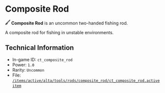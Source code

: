 # Composite Rod

<img src="https://raw.githubusercontent.com/Ceterai/Enternia/main/items/active/alta/tools/rods/composite_rod/icon.png" alt="Composite Rod icon" loading="lazy" height="16px" width="auto" /> **Composite Rod** is an uncommon two-handed fishing rod.

A composite rod for fishing in unstable environments.

## Technical Information

- In-game ID: `ct_composite_rod`
- Power: `1.0`
- Rarity: `Uncommon`
- File: [`/items/active/alta/tools/rods/composite_rod/ct_composite_rod.activeitem`](https://github.com/Ceterai/Enternia/blob/main/items/active/alta/tools/rods/composite_rod/ct_composite_rod.activeitem)
